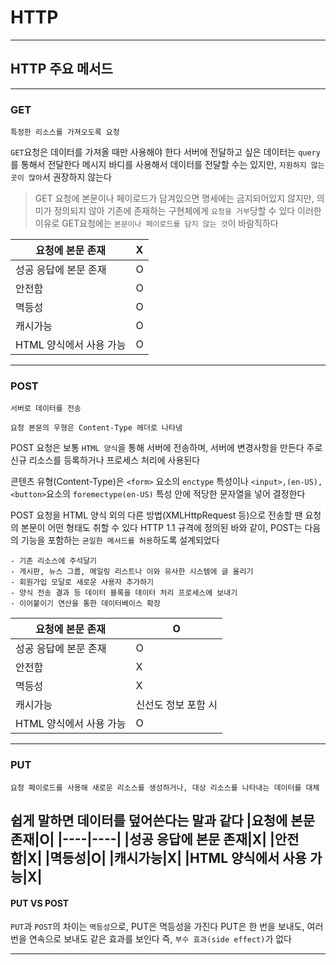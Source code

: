 # HTTP
---
## HTTP 주요 메서드
---
### GET
```
특정한 리소스를 가져오도록 요청
```
`GET`요청은 데이터를 가져올 때만 사용해야 한다
서버에 전달하고 싶은 데이터는 `query`를 통해서 전달한다
메시지 바디를 사용해서 데이터를 전달할 수는 있지만, `지원하지 않는 곳이 많아`서 권장하지 않는다

> GET 요청에 본문이나 페이로드가 담겨있으면 명세에는 금지되어있지 않지만, 의미가 정의되지 않아 기존에 존재하는 구현체에게 `요청을 거부`당할 수 있다
이러한 이유로 GET요청에는 `본문이나 페이로드를 담지 않는 것`이 바람직하다

|요청에 본문 존재|X|
|----|----|
|성공 응답에 본문 존재|O|
|안전함|O|
|멱등성|O|
|캐시가능|O|
|HTML 양식에서 사용 가능|O|
---
### POST
```
서버로 데이터를 전송

요청 본문의 우형은 Content-Type 헤더로 나타냄
```
POST 요청은 보통 `HTML 양식`을 통해 서버에 전송하며, 서버에 변경사항을 만든다
주로 신규 리소스를 등록하거나 프로세스 처리에 사용된다

콘텐츠 유형(Content-Type)은 `<form>` 요소의 `enctype` 특성이나 `<input>,(en-US), <button>`요소의 `foremectype(en-US)` 특성 안에 적당한 문자열을 넣어 결정한다

POST 요청을 HTML 양식 외의 다른 방법(XMLHttpRequest 등)으로 전송할 땐 요청의 본문이 어떤 형태도 취할 수 있다
HTTP 1.1 규격에 정의된 바와 같이, POST는 다음의 기능을 포함하는 `균일한 메서드를 허용`하도록 설계되었다
```
- 기존 리소스에 주석달기
- 게시판, 뉴스 그룹, 메일링 리스트나 이와 유사한 시스템에 글 올리기
- 회원가입 모달로 새로운 사용자 추가하기
- 양식 전송 결과 등 데이터 블록을 데이터 처리 프로세스에 보내기
- 이어붙이기 연산을 통한 데이터베이스 확장
```
|요청에 본문 존재|O|
|----|----|
|성공 응답에 본문 존재|O|
|안전함|X|
|멱등성|X|
|캐시가능|신선도 정보 포함 시|
|HTML 양식에서 사용 가능|O|
---
### PUT
```
요청 페이로드를 사용해 새로운 리소스를 생성하거나, 대상 리소스를 나타내는 데이터를 대체
```
쉽게 말하면 데이터를 덮어쓴다는 말과 같다
|요청에 본문 존재|O|
|----|----|
|성공 응답에 본문 존재|X|
|안전함|X|
|멱등성|O|
|캐시가능|X|
|HTML 양식에서 사용 가능|X|
---
#### PUT VS POST
`PUT`과 `POST`의 차이는 `멱등성`으로, PUT은 멱등성을 가진다
PUT은 한 번을 보내도, 여러 번을 연속으로 보내도 같은 효과를 보인다
즉, `부수 효과(side effect)`가 없다

---